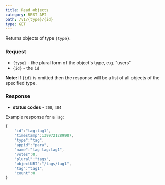 ```yaml
---
title: Read objects
category: REST API
path: /v1/{type}/{id}
type: GET
---
```


Returns objects of type `{type}`.

### Request

- `{type}` - the plural form of the object's type, e.g. "users"
- `{id}` - the `id`

**Note:** If `{id}` is omitted then the response will be a list of all objects of the specified type.

### Response

- **status codes** - `200`, `404`

Example response for a `Tag`:

```js
{
	"id":"tag:tag1",
	"timestamp":1399721289987,
	"type":"tag",
	"appid":"para",
	"name":"tag tag:tag1",
	"votes":0,
	"plural":"tags",
	"objectURI":"/tags/tag1",
	"tag":"tag1",
	"count":0
}
```